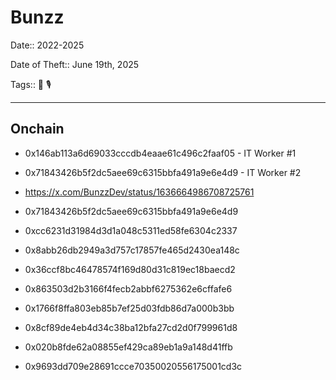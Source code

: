 # Bunzz

Date:: 2022-2025

Date of Theft:: June 19th, 2025

Tags:: 💼 🎙️

---

## Onchain

- 0x146ab113a6d69033cccdb4eaae61c496c2faaf05 - IT Worker #1

- 0x71843426b5f2dc5aee69c6315bbfa491a9e6e4d9 - IT Worker #2

- https://x.com/BunzzDev/status/1636664986708725761

- 0x71843426b5f2dc5aee69c6315bbfa491a9e6e4d9
- 0xcc6231d31984d3d1a048c5311ed58fe6304c2337
- 0x8abb26db2949a3d757c17857fe465d2430ea148c
- 0x36ccf8bc46478574f169d80d31c819ec18baecd2
- 0x863503d2b3166f4fecb2abbf6275362e6cffafe6
- 0x1766f8ffa803eb85b7ef25d03fdb86d7a000b3bb
- 0x8cf89de4eb4d34c38ba12bfa27cd2d0f799961d8
- 0x020b8fde62a08855ef429ca89eb1a9a148d41ffb
- 0x9693dd709e28691ccce70350020556175001cd3c